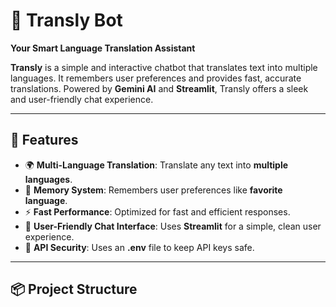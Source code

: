 # 🧠 **Transly Bot**  
**Your Smart Language Translation Assistant**

**Transly** is a simple and interactive chatbot that translates text into multiple languages. It remembers user preferences and provides fast, accurate translations. Powered by **Gemini AI** and **Streamlit**, Transly offers a sleek and user-friendly chat experience.

---

## 🚀 **Features**
- 🌍 **Multi-Language Translation**: Translate any text into **multiple languages**.  
- 🧠 **Memory System**: Remembers user preferences like **favorite language**.  
- ⚡ **Fast Performance**: Optimized for fast and efficient responses.  
- 💬 **User-Friendly Chat Interface**: Uses **Streamlit** for a simple, clean user experience.  
- 🔐 **API Security**: Uses an **.env** file to keep API keys safe.  

---

## 📦 **Project Structure**
